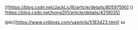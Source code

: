 ()[https://blog.csdn.net/JackLiu16/article/details/80597590]
()[https://blog.csdn.net/hong201/article/details/4219035]

(pbr)[https://www.cnblogs.com/yasmi/p/5183423.html]
ss